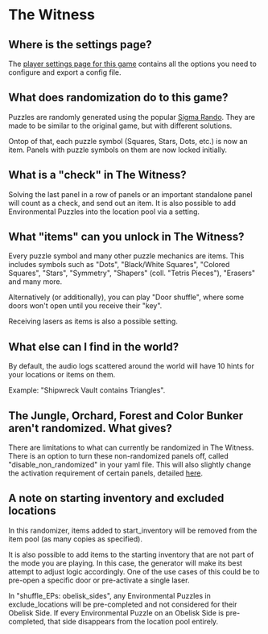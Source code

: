 # The Witness

## Where is the settings page?

The [player settings page for this game](../player-settings) contains all the options you need to configure and export a
config file.

## What does randomization do to this game?

Puzzles are randomly generated using the popular [Sigma Rando](https://github.com/sigma144/witness-randomizer).
They are made to be similar to the original game, but with different solutions.

Ontop of that, each puzzle symbol (Squares, Stars, Dots, etc.) is now an item.
Panels with puzzle symbols on them are now locked initially.

## What is a "check" in The Witness?

Solving the last panel in a row of panels or an important standalone panel will count as a check, and send out an item.
It is also possible to add Environmental Puzzles into the location pool via a setting.

## What "items" can you unlock in The Witness?

Every puzzle symbol and many other puzzle mechanics are items.
This includes symbols such as "Dots", "Black/White Squares", "Colored Squares", "Stars", "Symmetry", "Shapers" (coll. "Tetris Pieces"), "Erasers" and many more.

Alternatively (or additionally), you can play "Door shuffle", where some doors won't open until you receive their "key".

Receiving lasers as items is also a possible setting.

## What else can I find in the world?

By default, the audio logs scattered around the world will have 10 hints for your locations or items on them. 

Example: "Shipwreck Vault contains Triangles".

## The Jungle, Orchard, Forest and Color Bunker aren't randomized. What gives?

There are limitations to what can currently be randomized in The Witness.
There is an option to turn these non-randomized panels off, called "disable_non_randomized" in your yaml file. This will also slightly change the activation requirement of certain panels, detailed [here](https://github.com/sigma144/witness-randomizer/wiki/Activation-Triggers).

## A note on starting inventory and excluded locations

In this randomizer, items added to start_inventory will be removed from the item pool (as many copies as specified).

It is also possible to add items to the starting inventory that are not part of the mode you are playing.
In this case, the generator will make its best attempt to adjust logic accordingly.
One of the use cases of this could be to pre-open a specific door or pre-activate a single laser.

In "shuffle_EPs: obelisk_sides", any Environmental Puzzles in exclude_locations will be pre-completed and not considered for their Obelisk Side.
If every Environmental Puzzle on an Obelisk Side is pre-completed, that side disappears from the location pool entirely.
